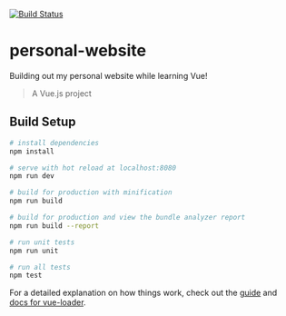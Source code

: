 [![Build Status](https://travis-ci.org/etcetera8/personal-website.svg?branch=master)](https://travis-ci.org/etcetera8/personal-website)

# personal-website

Building out my personal website while learning Vue!
> A Vue.js project

## Build Setup

``` bash
# install dependencies
npm install

# serve with hot reload at localhost:8080
npm run dev

# build for production with minification
npm run build

# build for production and view the bundle analyzer report
npm run build --report

# run unit tests
npm run unit

# run all tests
npm test
```

For a detailed explanation on how things work, check out the [guide](http://vuejs-templates.github.io/webpack/) and [docs for vue-loader](http://vuejs.github.io/vue-loader).
